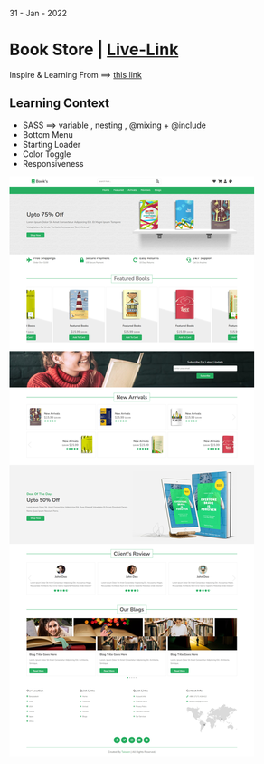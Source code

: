 31 - Jan - 2022 

# Book Store | [Live-Link](https://taiseen.github.io/book-store)

Inspire & Learning From ==> [this link](https://youtu.be/6XmDdIRmg84)

## Learning Context
- SASS ==> variable , nesting , @mixing + @include
- Bottom Menu
- Starting Loader
- Color Toggle
- Responsiveness

<img src="./assets/img/demo.png"/>